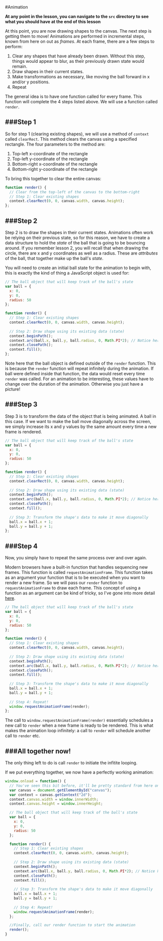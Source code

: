 #Animation

**At any point in the lesson, you can navigate to the `src` directory to see what you should have at the end of this lesson**

At this point, you are now drawing shapes to the canvas. The next step is getting them to move! Animations are performed in incremental steps, known from here on out as *frames*. At each frame, there are a few steps to perform:

1. Clear any shapes that have already been drawn. Without this step, things would appear to blur, as their previously drawn state would remain.
2. Draw shapes in their current states.
3. Make transformations as necessary, like moving the ball forward in x and/or y positions.
4. Repeat

The general idea is to have one function called for every frame. This function will complete the 4 steps listed above. We will use a function called `render`.


###Step 1
---
So for step 1 (clearing existing shapes), we will use a method of `context` called `clearRect`. This method clears the canvas using a specified rectangle. The four parameters to the method are:

1. Top-left x-coordinate of the rectangle
2. Top-left y-coordinate of the rectangle
3. Bottom-right x-coordinate of the rectangle
4. Bottom-right y-coordinate of the rectangle

To bring this together to clear the entire canvas:
```javascript
function render() {
  // Clear from the top-left of the canvas to the bottom-right
  // Step 1: Clear existing shapes
  context.clearRect(0, 0, canvas.width, canvas.height);
};
```

###Step 2
---
Step 2 is to draw the shapes in their current states. Animations often work be relying on their previous state, so for this reason, we have to create a data structure to hold the *state* of the ball that is going to be bouncing around. If you remember lesson 2, you will recall that when drawing the circle, there are x and y coordinates as well as a radius. These are *attributes* of the ball, that together make up the ball's *state*. 

 You will need to create an initial ball state for the animation to begin with, this is exactly the kind of thing a JavaScript object is used for:

```javascript
// The ball object that will keep track of the ball's state
var ball = {
  x: 0,
  y: 0,
  radius: 50
};

function render() {
  // Step 1: Clear existing shapes
  context.clearRect(0, 0, canvas.width, canvas.height);
  
  // Step 2: Draw shape using its existing data (state)
  context.beginPath();
  context.arc(ball.x, ball.y, ball.radius, 0, Math.PI*2); // Notice here that the (x,y) coordinates and radius come from the ball object
  context.closePath();
  context.fill();
};
```

Note here that the ball object is defined outside of the `render` function. This is because the `render` function will repeat infinitely during the animation. If ball were defined inside that function, the data would reset every time `render` was called. For an animation to be interesting, these values have to change over the duration of the animation. Otherwise you just have a picture!


###Step 3
---
Step 3 is to transform the data of the object that is being animated. A ball in this case. If we want to make the ball move diagonally across the screen, we simply increase its x and y values by the same amount every time a new frame is rendered. 
```javascript
// The ball object that will keep track of the ball's state
var ball = {
  x: 0,
  y: 0,
  radius: 50
};

function render() {
  // Step 1: Clear existing shapes
  context.clearRect(0, 0, canvas.width, canvas.height);
  
  // Step 2: Draw shape using its existing data (state)
  context.beginPath();
  context.arc(ball.x, ball.y, ball.radius, 0, Math.PI*2); // Notice here that the (x,y) coordinates and radius come from the ball object
  context.closePath();
  context.fill();
  
  // Step 3: Transform the shape's data to make it move diagonally
  ball.x = ball.x + 1;
  ball.y = ball.y + 1;
};
```

###Step 4
---
Now, you simply have to repeat the same process over and over again. 

Modern browsers have a built-in function that handles sequencing new frames. This function is called `requestAnimationFrame`. This function takes as an argument your function that is to be executed when you want to render a new frame. So we will pass our `render` function to `requestAnimationFrame` to draw each frame. This concept of using a function as an argument can be kind of tricky, so I've gone into more detail [here](https://github.com/bholzer/Bouncing-Ball-Animation-Tutorial/tree/master/lesson_3/first_class.md).
```javascript
// The ball object that will keep track of the ball's state
var ball = {
  x: 0,
  y: 0,
  radius: 50
};

function render() {
  // Step 1: Clear existing shapes
  context.clearRect(0, 0, canvas.width, canvas.height);
  
  // Step 2: Draw shape using its existing data (state)
  context.beginPath();
  context.arc(ball.x, ball.y, ball.radius, 0, Math.PI*2); // Notice here that the (x,y) coordinates and radius come from the ball object
  context.closePath();
  context.fill();
  
  // Step 3: Transform the shape's data to make it move diagonally
  ball.x = ball.x + 1;
  ball.y = ball.y + 1;
  
  // Step 4: Repeat!
  window.requestAnimationFrame(render);
};
```

The call to `window.requestAnimationFrame(render)` essentially schedules a new call to `render` when a new frame is ready to be rendered. This is what makes the animation loop infinitely: a call to `render` will schedule another call to `render` etc.

###All together now!
---
The only thing left to do is call `render` to initiate the infitite looping.

If we put everything together, we now have a perfectly working animation:

```javascript
window.onload = function() {
  // You've seen this bit before, it'll be pretty standard from here on out
  var canvas = document.getElementById("canvas");
  var context = canvas.getContext("2d");
  context.canvas.width = window.innerWidth;
  context.canvas.height = window.innerHeight;

  // The ball object that will keep track of the ball's state
  var ball = {
    x: 0,
    y: 0,
    radius: 50
  };

  function render() {
    // Step 1: Clear existing shapes
    context.clearRect(0, 0, canvas.width, canvas.height);
  
    // Step 2: Draw shape using its existing data (state)
    context.beginPath();
    context.arc(ball.x, ball.y, ball.radius, 0, Math.PI*2); // Notice here that the (x,y) coordinates and radius come from the ball object
    context.closePath();
    context.fill();
  
    // Step 3: Transform the shape's data to make it move diagonally
    ball.x = ball.x + 1;
    ball.y = ball.y + 1;
  
    // Step 4: Repeat!
    window.requestAnimationFrame(render);
  };

  //Finally, call our render function to start the animation
  render();
}
```






